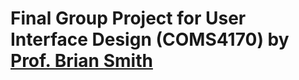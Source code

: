 # Final Group Project for User Interface Design (COMS4170) by [Prof. Brian Smith](http://www.cs.columbia.edu/~brian/)

